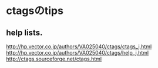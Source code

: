 ctagsのtips
============

## help lists.
http://hp.vector.co.jp/authors/VA025040/ctags/ctags_j.html  
http://hp.vector.co.jp/authors/VA025040/ctags/help_j.html  
http://ctags.sourceforge.net/ctags.html  

